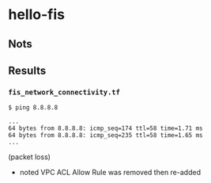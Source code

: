 # hello-fis

## Nots

## Results

### `fis_network_connectivity.tf`

```
$ ping 8.8.8.8

...
64 bytes from 8.8.8.8: icmp_seq=174 ttl=58 time=1.71 ms
64 bytes from 8.8.8.8: icmp_seq=235 ttl=58 time=1.65 ms
...
```
(packet loss)

- noted VPC ACL Allow Rule was removed then re-added